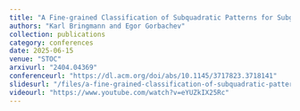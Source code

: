 ```yaml
---
title: "A Fine-grained Classification of Subquadratic Patterns for Subgraph Listing and Friends"
authors: "Karl Bringmann and Egor Gorbachev"
collection: publications
category: conferences
date: 2025-06-15
venue: "STOC"
arxivurl: "2404.04369"
conferenceurl: "https://dl.acm.org/doi/abs/10.1145/3717823.3718141"
slidesurl: "/files/a-fine-grained-classification-of-subquadratic-patterns.pdf"
videourl: "https://www.youtube.com/watch?v=eYUZkIX25Rc"
---
```

